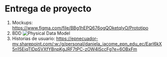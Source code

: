 # Entrega de proyecto 
1.  Mockups: https://www.figma.com/file/BBg1hEPQ676ogQOketqlyO/Prototipo
2.  BDD
![Physical Data Model](https://user-images.githubusercontent.com/69326140/128002325-91afb3e0-ece0-46f5-b323-22b86caf0368.jpg)
4.  Historias de usuario: https://epnecuador-my.sharepoint.com/:w:/g/personal/daniela_jacome_epn_edu_ec/Earl6kX5n15EiqTlDpSVXfYBnpKgJRF7tPC-zOW4lSccFg?e=6OBxFm
